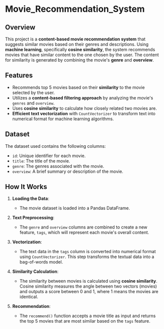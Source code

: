 # Movie_Recommendation_System

## Overview

This project is a **content-based movie recommendation system** that suggests similar movies based on their genres and descriptions. Using **machine learning**, specifically **cosine similarity**, the system recommends movies that have similar content to the one chosen by the user. The content for similarity is generated by combining the movie's **genre** and **overview**.

## Features

- Recommends top 5 movies based on their **similarity** to the movie selected by the user.
- Utilizes a **content-based filtering approach** by analyzing the movie's `genres` and `overview`.
- Uses **cosine similarity** to calculate how closely related two movies are.
- **Efficient text vectorization** with `CountVectorizer` to transform text into numerical format for machine learning algorithms.
  
## Dataset

The dataset used contains the following columns:
- `id`: Unique identifier for each movie.
- `title`: The title of the movie.
- `genre`: The genres associated with the movie.
- `overview`: A brief summary or description of the movie.


## How It Works

1. **Loading the Data**:
    - The movie dataset is loaded into a Pandas DataFrame.

2. **Text Preprocessing**:
    - The `genre` and `overview` columns are combined to create a new feature, `tags`, which will represent each movie's overall content.

3. **Vectorization**:
    - The text data in the `tags` column is converted into numerical format using `CountVectorizer`. This step transforms the textual data into a bag-of-words model.

4. **Similarity Calculation**:
    - The similarity between movies is calculated using **cosine similarity**. Cosine similarity measures the angle between two vectors (movies) and outputs a score between 0 and 1, where 1 means the movies are identical.
      
5. **Recommendation**:
    - The `recommend()` function accepts a movie title as input and returns the top 5 movies that are most similar based on the `tags` feature.


